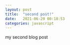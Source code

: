 ```yaml
---
layout: post
title:  "second post!"
date:   2021-06-29 00:18:53
categories: javascript
---
```

my second blog post
